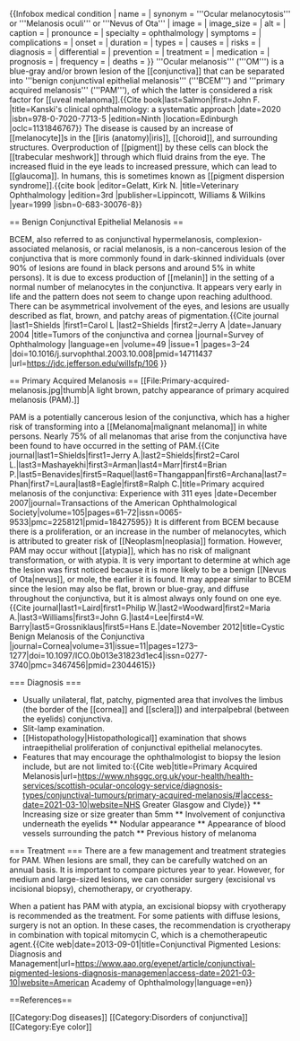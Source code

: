 {{Infobox medical condition
| name          = 
| synonym       = '''Ocular melanocytosis''' or '''Melanosis oculi''' or '''Nevus of Ota'''
| image         = 
| image_size    = 
| alt           = 
| caption       = 
| pronounce     = 
| specialty     = ophthalmology
| symptoms      = 
| complications = 
| onset         = 
| duration      = 
| types         = 
| causes        = 
| risks         = 
| diagnosis     = 
| differential  = 
| prevention    = 
| treatment     = 
| medication    = 
| prognosis     = 
| frequency     = 
| deaths        = 
}}
'''Ocular melanosis''' ('''OM''') is a blue-gray and/or brown lesion of the [[conjunctiva]] that can be separated into '''benign conjunctival epithelial melanosis''' ('''BCEM''') and '''primary acquired melanosis''' ('''PAM'''), of which the latter is considered a risk factor for [[uveal melanoma]].<ref name=":0">{{Cite book|last=Salmon|first=John F. |title=Kanski's clinical ophthalmology: a systematic approach |date=2020 |isbn=978-0-7020-7713-5 |edition=Ninth |location=Edinburgh |oclc=1131846767}}</ref> The disease is caused by an increase of [[melanocyte]]s in the [[iris (anatomy)|iris]], [[choroid]], and surrounding structures. Overproduction of [[pigment]] by these cells can block the [[trabecular meshwork]] through which fluid drains from the eye. The increased fluid in the eye leads to increased pressure, which can lead to [[glaucoma]]. In humans, this is sometimes known as [[pigment dispersion syndrome]].<ref name=Gelatt_1999>{{cite book |editor=Gelatt, Kirk N. |title=Veterinary Ophthalmology |edition=3rd |publisher=Lippincott, Williams & Wilkins |year=1999 |isbn=0-683-30076-8}}</ref>

== Benign Conjunctival Epithelial Melanosis ==

BCEM, also referred to as conjunctival hypermelanosis, complexion-associated melanosis, or racial melanosis, is a non-cancerous lesion of the conjunctiva that is more commonly found in dark-skinned individuals (over 90% of lesions are found in black persons and around 5% in white persons).<ref name=":0" /> It is due to excess production of [[melanin]] in the setting of a normal number of melanocytes in the conjunctiva. It appears very early in life and the pattern does not seem to change upon reaching adulthood. There can be asymmetrical involvement of the eyes, and lesions are usually described as flat, brown, and patchy areas of pigmentation.<ref>{{Cite journal |last1=Shields |first1=Carol L |last2=Shields |first2=Jerry A |date=January 2004 |title=Tumors of the conjunctiva and cornea |journal=Survey of Ophthalmology |language=en |volume=49 |issue=1 |pages=3–24 |doi=10.1016/j.survophthal.2003.10.008|pmid=14711437 |url=https://jdc.jefferson.edu/willsfp/106 }}</ref>

== Primary Acquired Melanosis ==
[[File:Primary-acquired-melanosis.jpg|thumb|A light brown, patchy appearance of primary acquired melanosis (PAM).]]

PAM is a potentially cancerous lesion of the conjunctiva, which has a higher risk of transforming into a [[Melanoma|malignant melanoma]] in white persons. Nearly 75% of all melanomas that arise from the conjunctiva have been found to have occurred in the setting of PAM.<ref name=":1">{{Cite journal|last1=Shields|first1=Jerry A.|last2=Shields|first2=Carol L.|last3=Mashayekhi|first3=Arman|last4=Marr|first4=Brian P.|last5=Benavides|first5=Raquel|last6=Thangappan|first6=Archana|last7=Phan|first7=Laura|last8=Eagle|first8=Ralph C.|title=Primary acquired melanosis of the conjunctiva: Experience with 311 eyes |date=December 2007|journal=Transactions of the American Ophthalmological Society|volume=105|pages=61–72|issn=0065-9533|pmc=2258121|pmid=18427595}}</ref> It is different from BCEM because there is a proliferation, or an increase in the number of melanocytes, which is attributed to greater risk of [[Neoplasm|neoplasia]] formation. However, PAM may occur without [[atypia]], which has no risk of malignant transformation, or with atypia. It is very important to determine at which age the lesion was first noticed because it is more likely to be a benign [[Nevus of Ota|nevus]], or mole, the earlier it is found. It may appear similar to BCEM since the lesion may also be flat, brown or blue-gray, and diffuse throughout the conjunctiva, but it is almost always only found on one eye.<ref name=":2">{{Cite journal|last1=Laird|first1=Philip W.|last2=Woodward|first2=Maria A.|last3=Williams|first3=John G.|last4=Lee|first4=W. Barry|last5=Grossniklaus|first5=Hans E.|date=November 2012|title=Cystic Benign Melanosis of the Conjunctiva |journal=Cornea|volume=31|issue=11|pages=1273–1277|doi=10.1097/ICO.0b013e31823d1ec4|issn=0277-3740|pmc=3467456|pmid=23044615}}</ref>

=== Diagnosis ===
* Usually unilateral, flat, patchy, pigmented area that involves the limbus (the border of the [[cornea]] and [[sclera]]) and interpalpebral (between the eyelids) conjunctiva.<ref name=":2" />
* Slit-lamp examination.
* [[Histopathology|Histopathological]] examination that shows intraepithelial proliferation of conjunctival epithelial melanocytes.<ref name=":0" />
* Features that may encourage the ophthalmologist to biopsy the lesion include, but are not limited to:<ref>{{Cite web|title=Primary Acquired Melanosis|url=https://www.nhsggc.org.uk/your-health/health-services/scottish-ocular-oncology-service/diagnosis-types/conjunctival-tumours/primary-acquired-melanosis/#|access-date=2021-03-10|website=NHS Greater Glasgow and Clyde}}</ref> 
** Increasing size or size greater than 5mm
** Involvement of conjunctiva underneath the eyelids
** Nodular appearance
** Appearance of blood vessels surrounding the patch
** Previous history of melanoma

=== Treatment ===
There are a few management and treatment strategies for PAM. When lesions are small, they can be carefully watched on an annual basis. It is important to compare pictures year to year. However, for medium and large-sized lesions, we can consider surgery (excisional vs incisional biopsy), chemotherapy, or cryotherapy.<ref name=":1" />

When a patient has PAM with atypia, an excisional biopsy with cryotherapy is recommended as the treatment. For some patients with diffuse lesions, surgery is not an option. In these cases, the recommendation is cryotherapy in combination with topical mitomycin C, which is a chemotherapeutic agent.<ref name=":0" /><ref>{{Cite web|date=2013-09-01|title=Conjunctival Pigmented Lesions: Diagnosis and Management|url=https://www.aao.org/eyenet/article/conjunctival-pigmented-lesions-diagnosis-managemen|access-date=2021-03-10|website=American Academy of Ophthalmology|language=en}}</ref>

==References==
<references/>

[[Category:Dog diseases]]
[[Category:Disorders of conjunctiva]]
[[Category:Eye color]]